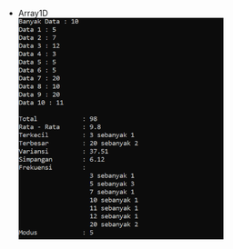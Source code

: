 - Array1D <br><img src="https://github.com/ichsnn/struktur_data/blob/main/02_Array/Latihan/img/latihan1.png" width="360px"/>
